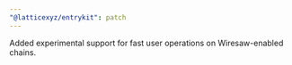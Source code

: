 ```yaml
---
"@latticexyz/entrykit": patch
---
```


Added experimental support for fast user operations on Wiresaw-enabled chains.
